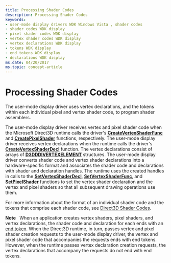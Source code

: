 ```yaml
---
title: Processing Shader Codes
description: Processing Shader Codes
keywords:
- user-mode display drivers WDK Windows Vista , shader codes
- shader codes WDK display
- pixel shader codes WDK display
- vertex shader codes WDK display
- vertex declarations WDK display
- tokens WDK display
- end tokens WDK display
- declarations WDK display
ms.date: 04/20/2017
ms.topic: concept-article
---
```


# Processing Shader Codes


The user-mode display driver uses vertex declarations, and the tokens within each individual pixel and vertex shader code, to program shader assemblers.

The user-mode display driver receives vertex and pixel shader code when the Microsoft Direct3D runtime calls the driver's [**CreateVertexShaderFunc**](/windows-hardware/drivers/ddi/d3dumddi/nc-d3dumddi-pfnd3dddi_createvertexshaderfunc) and [**CreatePixelShader**](/windows-hardware/drivers/ddi/d3dumddi/nc-d3dumddi-pfnd3dddi_createpixelshader) functions, respectively. The user-mode display driver receives vertex declarations when the runtime calls the driver's [**CreateVertexShaderDecl**](/windows-hardware/drivers/ddi/d3dumddi/nc-d3dumddi-pfnd3dddi_createvertexshaderdecl) function. The vertex declarations consist of arrays of [**D3DDDIVERTEXELEMENT**](/windows-hardware/drivers/ddi/d3dumddi/ns-d3dumddi-_d3dddivertexelement) structures. The user-mode display driver converts shader code and vertex shader declarations into a hardware-specific format and associates the shader code and declarations with shader and declaration handles. The runtime uses the created handles in calls to the [**SetVertexShaderDecl**](/windows-hardware/drivers/ddi/d3dumddi/nc-d3dumddi-pfnd3dddi_setvertexshaderdecl), [**SetVertexShaderFunc**](/windows-hardware/drivers/ddi/d3dumddi/nc-d3dumddi-pfnd3dddi_setvertexshaderfunc), and [**SetPixelShader**](/windows-hardware/drivers/ddi/d3dumddi/nc-d3dumddi-pfnd3dddi_setpixelshader) functions to set the vertex shader declaration and the vertex and pixel shaders so that all subsequent drawing operations use them.

For more information about the format of an individual shader code and the tokens that comprise each shader code, see [Direct3D Shader Codes](./direct3d-shader-codes.md).

**Note**   When an application creates vertex shaders, pixel shaders, and vertex declarations, the shader code and declaration for each ends with an [end token](./end-token.md). When the Direct3D runtime, in turn, passes vertex and pixel shader creation requests to the user-mode display driver, the vertex and pixel shader code that accompanies the requests ends with end tokens. However, when the runtime passes vertex declaration creation requests, the vertex declarations that accompany the requests do not end with end tokens.

 

 

